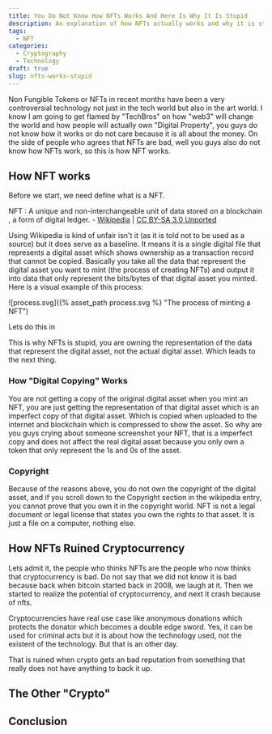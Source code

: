 ```yaml
---
title: You Do Not Know How NFTs Works And Here Is Why It Is Stupid
description: An explanation of how NFTs actually works and why it is stupid.
tags:
  - NFT
categories:
  - Cryptography
  - Technology
draft: true
slug: nfts-works-stupid
---
```


Non Fungible Tokens or NFTs in recent months have been a very controversial
technology not just in the tech world but also in the art world. I know I am
going to get flamed by "TechBros" on how "web3" will change the world and how
people will actually own "Digital Property", you guys do not know how it works
or do not care because it is all about the money. On the side of people who
agrees that NFTs are bad, well you guys also do not know how NFTs work, so this
is how NFT works.

## How NFT works

Before we start, we need define what is a NFT.

NFT
: A unique and non-interchangeable unit of data stored on a blockchain , a form
  of digital ledger. - [Wikipedia][1] | [CC BY-SA 3.0 Unported][2]

Using Wikipedia is kind of unfair isn't it (as it is told not to be used as a
source) but it does serve as a baseline. It means it is a single digital file
that represents a digital asset which shows ownership as a transaction record
that cannot be copied. Basically you take all the data  that represent the
digital asset you want to mint (the process of creating NFTs) and output it into
data that only represent the bits/bytes of that digital asset you minted. Here
is a visual example of this process:

![process.svg]({% asset_path process.svg %} "The process of minting a NFT")

Lets do this in

This is why NFTs is stupid, you are owning the representation of the data that
represent the digital asset, not the actual digital asset. Which leads to the
next thing.

### How "Digital Copying" Works

You are not getting a copy of the original digital asset when you mint an NFT,
you are just getting the representation of that digital asset which is an
imperfect copy of that digital asset. Which is copied when uploaded to the
internet and blockchain which is compressed to show the asset. So why are you
guys crying about someone screenshot your NFT, that is a imperfect copy and does
not affect the real digital asset because you only own a token that only
represent the 1s and 0s of the asset.

### Copyright

Because of the reasons above, you do not own the copyright of the digital asset,
and if you scroll down to the Copyright section in the wikipedia entry, you
cannot prove that you own it in the copyright world. NFT is not a legal document
or legal license that states you own the rights to that asset. It is just a file
on a computer, nothing else.

## How NFTs Ruined Cryptocurrency

Lets admit it, the people who thinks NFTs are the people who now thinks that
cryptocurrency is bad. Do not say that we did not know it is bad because back
when bitcoin started back in 2008, we laugh at it. Then we started to realize
the potential of cryptocurrency, and next it crash because of nfts.

Cryptocurrencies have real use case like anonymous donations which protects the
donator which becomes a double edge sword. Yes, it can be used for criminal acts
but it is about how the technology used, not the existent of the technology. But
that is an other day.

That is ruined when crypto gets an bad reputation from something that really
does not have anything to back it up.

## The Other "Crypto"

## Conclusion

[1]: <https://en.wikipedia.org/wiki/Non-fungible_token>
[2]: <https://creativecommons.org/licenses/by-sa/3.0/>
